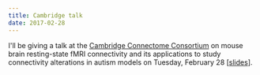 ```yaml
---
title: Cambridge talk
date: 2017-02-28
---
```

I'll be giving a talk at the 
[Cambridge Connectome Consortium](http://imaging.mrc-cbu.cam.ac.uk/imaging/CCC)
on mouse brain resting-state fMRI connectivity and its
applications to study connectivity alterations in autism models 
on Tuesday, February 28 [[slides](/downloads/presentations/ccc_cambridge_adam_2017_02.pdf)].

